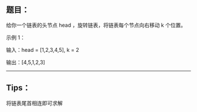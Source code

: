 ## 题目：
给你一个链表的头节点 head ，旋转链表，将链表每个节点向右移动 k 个位置。

示例 1：

输入：head = [1,2,3,4,5], k = 2

输出：[4,5,1,2,3]

----------
## Tips：
将链表尾首相连即可求解
